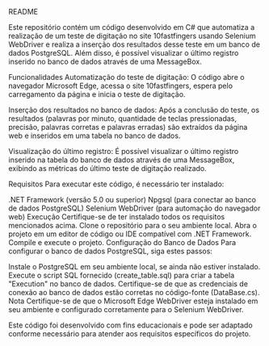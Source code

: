 README

Este repositório contém um código desenvolvido em C# que automatiza a realização de um teste de digitação no site 10fastfingers usando Selenium WebDriver e realiza a inserção dos resultados desse teste em um banco de dados PostgreSQL. Além disso, é possível visualizar o último registro inserido no banco de dados através de uma MessageBox.

Funcionalidades
Automatização do teste de digitação: O código abre o navegador Microsoft Edge, acessa o site 10fastfingers, espera pelo carregamento da página e inicia o teste de digitação.

Inserção dos resultados no banco de dados: Após a conclusão do teste, os resultados (palavras por minuto, quantidade de teclas pressionadas, precisão, palavras corretas e palavras erradas) são extraídos da página web e inseridos em uma tabela no banco de dados.

Visualização do último registro: É possível visualizar o último registro inserido na tabela do banco de dados através de uma MessageBox, exibindo as métricas do último teste de digitação realizado.

Requisitos
Para executar este código, é necessário ter instalado:

.NET Framework (versão 5.0 ou superior)
Npgsql (para conectar ao banco de dados PostgreSQL)
Selenium WebDriver (para automação do navegador web)
Execução
Certifique-se de ter instalado todos os requisitos mencionados acima.
Clone o repositório para o seu ambiente local.
Abra o projeto em um editor de código ou IDE compatível com .NET Framework.
Compile e execute o projeto.
Configuração do Banco de Dados
Para configurar o banco de dados PostgreSQL, siga estes passos:

Instale o PostgreSQL em seu ambiente local, se ainda não estiver instalado.
Execute o script SQL fornecido (create_table.sql) para criar a tabela "Execution" no banco de dados.
Certifique-se de que as credenciais de conexão ao banco de dados estão corretas no código-fonte (DataBase.cs).
Nota
Certifique-se de que o Microsoft Edge WebDriver esteja instalado em seu ambiente e configurado corretamente para o Selenium WebDriver.

Este código foi desenvolvido com fins educacionais e pode ser adaptado conforme necessário para atender aos requisitos específicos do projeto.
